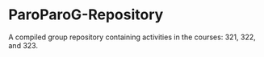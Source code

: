 # ParoParoG-Repository

A compiled group repository containing activities in the courses: 321, 322, and 323.
